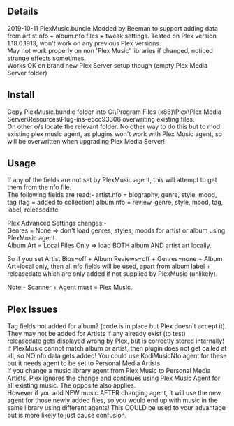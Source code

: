 Details
-------
2019-10-11 PlexMusic.bundle Modded by Beeman to support adding data from artist.nfo + album.nfo files + tweak settings.
Tested on Plex version 1.18.0.1913, won't work on any previous Plex versions.  
May not work properly on non 'Plex Music' libraries if changed, noticed strange effects sometimes.  
Works OK on brand new Plex Server setup though (empty Plex Media Server folder)

Install
-------
Copy PlexMusic.bundle folder into C:\Program Files (x86)\Plex\Plex Media Server\Resources\Plug-ins-e5cc93306 overwriting existing files.  
On other o/s locate the relevant folder. No other way to do this but to mod existing plex music agent, as plugins won't work with Plex Music agent, so will be overwritten when upgrading Plex Media Server!

Usage
-------
If any of the fields are not set by PlexMusic agent, this will attempt to get them from the nfo file.  
The following fields are read:- 
  artist.nfo = biography, genre, style, mood, tag (tag = added to collection)
  album.nfo = review, genre, style, mood, tag, label, releasedate

Plex Advanced Settings changes:-   
  Genres = None => don't load genres, styles, moods for artist or album using PlexMusic agent.  
  Album Art = Local Files Only => load BOTH album AND artist art locally.  

So if you set Artist Bios=off + Album Reviews=off + Genres=none + Album Art=local only, then all nfo fields will be used, apart from album label + releasedate which are only added if not supplied by PlexMusic (unlikely). 

Note:- Scanner + Agent must = Plex Music.


Plex Issues 
-------
Tag fields not added for album? (code is in place but Plex doesn't accept it). They may not be added for Artists if any already exist (to test)  
releasedate gets displayed wrong by Plex, but is correctly stored internally!  
If PlexMusic cannot match album or artist, then plugin does not get called at all, so NO nfo data gets added! You could use KodiMusicNfo agent for these but it needs agent to be set to Personal Media Artists.  
If you change a music library agent from Plex Music to Personal Media Artists, Plex ignores the change and continues using Plex Music Agent for all existing music. The opposite also applies.  
However if you add NEW music AFTER changing agent, it will use the new agent for those newly added files, so you would end up with music in the same library using different agents! This COULD be used to your advantage but is more likely to just cause confusion.
